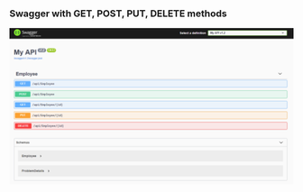 ### Swagger with GET, POST, PUT, DELETE methods




![full swagger API](https://raw.githubusercontent.com/arthur88/.net-csharp/master/dotNetSwaggerFullAPI/swaggerAPI.png)
